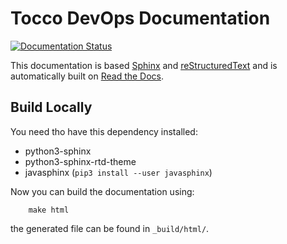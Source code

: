 # Tocco DevOps Documentation

[![Documentation Status](https://readthedocs.org/projects/tocco-docs/badge/?version=latest)](https://tocco-docs.readthedocs.io/en/latest/?badge=latest)

This documentation is based [Sphinx](http://www.sphinx-doc.org/en/stable/) and
[reStructuredText](www.sphinx-doc.org/en/stable/rest.html) and is automatically built on
[Read the Docs](https://readthedocs.org/projects/tocco-docs/).

## Build Locally

You need tho have this dependency installed:

* python3-sphinx
* python3-sphinx-rtd-theme
* javasphinx (`pip3 install --user javasphinx`)

Now you can build the documentation using:

```
    make html
```

the generated file can be found in `_build/html/`.
